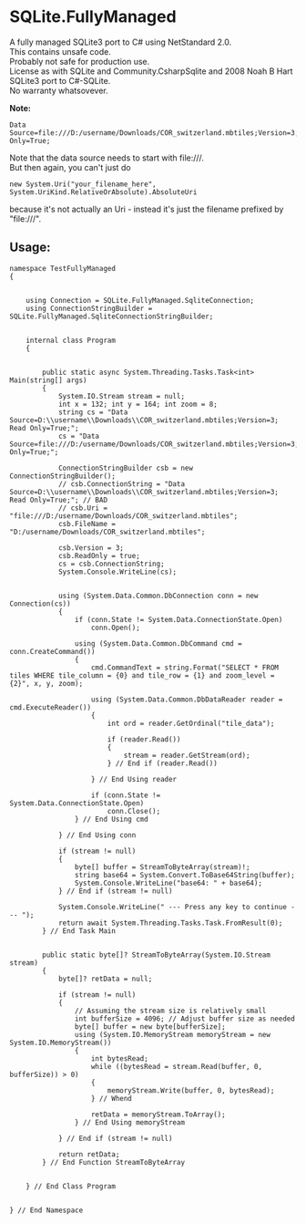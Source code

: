 # SQLite.FullyManaged

A fully managed SQLite3 port to C# using NetStandard 2.0. <br />
This contains unsafe code. <br />
Probably not safe for production use. <br />
License as with SQLite and Community.CsharpSqlite and 2008 Noah B Hart SQLite3 port to C#-SQLite. <br />
No warranty whatsovever. 


**Note:** 

    Data Source=file:///D:/username/Downloads/COR_switzerland.mbtiles;Version=3;Read Only=True;

Note that the data source needs to start with file:///. <br />
But then again, you can't just do 

    new System.Uri("your_filename_here", System.UriKind.RelativeOrAbsolute).AbsoluteUri

because it's not actually an Uri - instead it's just the filename prefixed by "file:///". 


## Usage:


    namespace TestFullyManaged
    {
    
    
        using Connection = SQLite.FullyManaged.SqliteConnection;
        using ConnectionStringBuilder = SQLite.FullyManaged.SqliteConnectionStringBuilder;
    
    
        internal class Program
        {
    
    
            public static async System.Threading.Tasks.Task<int> Main(string[] args)
            {
                System.IO.Stream stream = null;
                int x = 132; int y = 164; int zoom = 8;
                string cs = "Data Source=D:\\username\\Downloads\\COR_switzerland.mbtiles;Version=3; Read Only=True;";
                cs = "Data Source=file:///D:/username/Downloads/COR_switzerland.mbtiles;Version=3;Read Only=True;";
    
                ConnectionStringBuilder csb = new ConnectionStringBuilder();
                // csb.ConnectionString = "Data Source=D:\\username\\Downloads\\COR_switzerland.mbtiles;Version=3; Read Only=True;"; // BAD
                // csb.Uri = "file:///D:/username/Downloads/COR_switzerland.mbtiles";
                csb.FileName = "D:/username/Downloads/COR_switzerland.mbtiles";
    
                csb.Version = 3;
                csb.ReadOnly = true;
                cs = csb.ConnectionString;
                System.Console.WriteLine(cs);
    
    
                using (System.Data.Common.DbConnection conn = new Connection(cs))
                {
                    if (conn.State != System.Data.ConnectionState.Open)
                        conn.Open();
    
                    using (System.Data.Common.DbCommand cmd = conn.CreateCommand())
                    {
                        cmd.CommandText = string.Format("SELECT * FROM tiles WHERE tile_column = {0} and tile_row = {1} and zoom_level = {2}", x, y, zoom);
    
                        using (System.Data.Common.DbDataReader reader = cmd.ExecuteReader())
                        {
                            int ord = reader.GetOrdinal("tile_data");
    
                            if (reader.Read())
                            {
                                stream = reader.GetStream(ord);
                            } // End if (reader.Read()) 
    
                        } // End Using reader 
    
                        if (conn.State != System.Data.ConnectionState.Open)
                            conn.Close();
                    } // End Using cmd 
    
                } // End Using conn 
    
                if (stream != null)
                {
                    byte[] buffer = StreamToByteArray(stream)!;
                    string base64 = System.Convert.ToBase64String(buffer);
                    System.Console.WriteLine("base64: " + base64);
                } // End if (stream != null) 
    
                System.Console.WriteLine(" --- Press any key to continue --- ");
                return await System.Threading.Tasks.Task.FromResult(0);
            } // End Task Main 

            
            public static byte[]? StreamToByteArray(System.IO.Stream stream)
            {
                byte[]? retData = null;
    
                if (stream != null)
                {
                    // Assuming the stream size is relatively small
                    int bufferSize = 4096; // Adjust buffer size as needed
                    byte[] buffer = new byte[bufferSize];
                    using (System.IO.MemoryStream memoryStream = new System.IO.MemoryStream())
                    {
                        int bytesRead;
                        while ((bytesRead = stream.Read(buffer, 0, bufferSize)) > 0)
                        {
                            memoryStream.Write(buffer, 0, bytesRead);
                        } // Whend 
    
                        retData = memoryStream.ToArray();
                    } // End Using memoryStream 
    
                } // End if (stream != null) 
    
                return retData;
            } // End Function StreamToByteArray 

    
        } // End Class Program 
    
    
    } // End Namespace 

